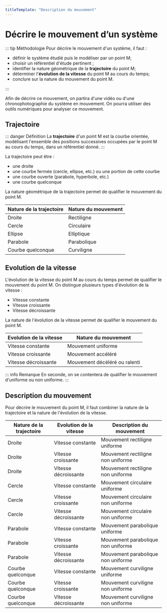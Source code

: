 ```yaml
---
titleTemplate: "Description du mouvement"
---
```


# Décrire le mouvement d’un système

::: tip Méthodologie
Pour décrire le mouvement d'un système, il faut :

- définir le système étudié puis le modéliser par un point M;
- choisir un référentiel d'étude pertinent ;
- identifier la nature géométrique de la **trajectoire** du point M;
- déterminer l'**évolution de la vitesse** du point M au cours du temps;
- conclure sur la nature du mouvement du point M.

:::

Afin de décrire ce mouvement, on partira d'une vidéo ou d'une chronophotographie du système en mouvement. On pourra utiliser des outils numériques pour analyser ce mouvement.

## Trajectoire

::: danger Définition
La **trajectoire** d'un point M est la courbe orientée, modélisant l'ensemble des positions successives occupées par le point M au cours du temps, dans un référentiel donné.
:::

La trajectoire peut être :

- une droite
- une courbe fermée (cercle, ellipse, etc.) ou une portion de cette courbe
- une courbe ouverte (parabole, hyperbole, etc.)
- une courbe quelconque

La nature géométrique de la trajectoire permet de qualifier le mouvement du point M.

| Nature de la trajectoire | Nature du mouvement |
| ------------------------ | ------------------- |
| Droite                   | Rectiligne          |
| Cercle                   | Circulaire          |
| Ellipse                  | Elliptique          |
| Parabole                 | Parabolique         |
| Courbe quelconque        | Curviligne          |

## Evolution de la vitesse

L'évolution de la vitesse du point M au cours du temps permet de qualifier le mouvement du point M. On distingue plusieurs types d'évolution de la vitesse :

- Vitesse constante
- Vitesse croissante
- Vitesse décroissante

La nature de l'évolution de la vitesse permet de qualifier le mouvement du point M.

| Evolution de la vitesse | Nature du mouvement           |
| ----------------------- | ----------------------------- |
| Vitesse constante       | Mouvement uniforme            |
| Vitesse croissante      | Mouvement accéléré            |
| Vitesse décroissante    | Mouvement décéléré ou ralenti |

::: info Remarque
En seconde, on se contentera de qualifier le mouvement d'uniforme ou non uniforme.
:::

## Description du mouvement

Pour décrire le mouvement du point M, il faut combiner la nature de la trajectoire et la nature de l'évolution de la vitesse.

| Nature de la trajectoire | Evolution de la vitesse | Description du mouvement           |
| ------------------------ | ----------------------- | ---------------------------------- |
| Droite                   | Vitesse constante       | Mouvement rectiligne uniforme      |
| Droite                   | Vitesse croissante      | Mouvement rectiligne non uniforme  |
| Droite                   | Vitesse décroissante    | Mouvement rectiligne non uniforme  |
| Cercle                   | Vitesse constante       | Mouvement circulaire uniforme      |
| Cercle                   | Vitesse croissante      | Mouvement circulaire non uniforme  |
| Cercle                   | Vitesse décroissante    | Mouvement circulaire non uniforme  |
| Parabole                 | Vitesse constante       | Mouvement parabolique uniforme     |
| Parabole                 | Vitesse croissante      | Mouvement parabolique non uniforme |
| Parabole                 | Vitesse décroissante    | Mouvement parabolique non uniforme |
| Courbe quelconque        | Vitesse constante       | Mouvement curviligne uniforme      |
| Courbe quelconque        | Vitesse croissante      | Mouvement curviligne non uniforme  |
| Courbe quelconque        | Vitesse décroissante    | Mouvement curviligne non uniforme  |
